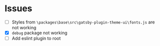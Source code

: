 # Issues

- [ ] Styles from `\packages\base\src\gatsby-plugin-theme-ui\fonts.js` are not working
- [x] `debug` package not working
- [ ] Add eslint plugin to root
